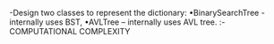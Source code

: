 -Design two classes to represent the dictionary: 
  •BinarySearchTree - internally uses BST,
  •AVLTree – internally uses AVL tree.
:-COMPUTATIONAL COMPLEXITY

